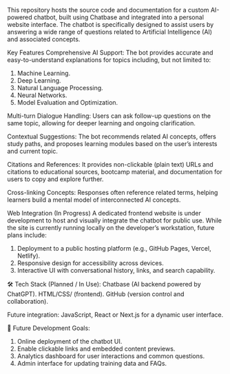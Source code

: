 This repository hosts the source code and documentation for a custom AI-powered chatbot, built using Chatbase and integrated into a personal website interface. The chatbot is specifically designed to assist users by answering a wide range of questions related to Artificial Intelligence (AI) and associated concepts.

Key Features
Comprehensive AI Support:
The bot provides accurate and easy-to-understand explanations for topics including, but not limited to:
1. Machine Learning.
2. Deep Learning.
3. Natural Language Processing.
4. Neural Networks.
5. Model Evaluation and Optimization.

Multi-turn Dialogue Handling:
Users can ask follow-up questions on the same topic, allowing for deeper learning and ongoing clarification.

Contextual Suggestions:
The bot recommends related AI concepts, offers study paths, and proposes learning modules based on the user’s interests and current topic.

Citations and References:
It provides non-clickable (plain text) URLs and citations to educational sources, bootcamp material, and documentation for users to copy and explore further.

Cross-linking Concepts:
Responses often reference related terms, helping learners build a mental model of interconnected AI concepts.

Web Integration (In Progress)
A dedicated frontend website is under development to host and visually integrate the chatbot for public use. While the site is currently running locally on the developer’s workstation, future plans include:
1. Deployment to a public hosting platform (e.g., GitHub Pages, Vercel, Netlify).
2. Responsive design for accessibility across devices.
3. Interactive UI with conversational history, links, and search capability.

🛠️ Tech Stack (Planned / In Use):
Chatbase (AI backend powered by ChatGPT).
HTML/CSS/ (frontend).
GitHub (version control and collaboration).

Future integration: JavaScript, React or Next.js for a dynamic user interface.

🚀 Future Development Goals:
1. Online deployment of the chatbot UI.
2. Enable clickable links and embedded content previews.
3. Analytics dashboard for user interactions and common questions.
4. Admin interface for updating training data and FAQs.
